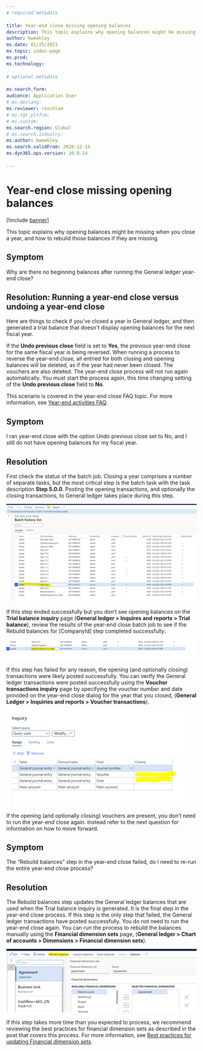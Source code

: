 ```yaml
---
# required metadata

title: Year-end close missing opening balances 
description: This topic explains why opening balances might be missing when you close a year, and how to rebuild those balances if they are missing.
author: kweekley
ms.date: 01/25/2021
ms.topic: index-page
ms.prod: 
ms.technology: 

# optional metadata

ms.search.form: 
audience: Application User
# ms.devlang: 
ms.reviewer: roschlom
# ms.tgt_pltfrm: 
# ms.custom: 
ms.search.region: Global 
# ms.search.industry: 
ms.author: kweekley
ms.search.validFrom: 2020-12-14
ms.dyn365.ops.version: 10.0.14

---
```


# Year-end close missing opening balances

[!include [banner](../includes/banner.md)]

This topic explains why opening balances might be missing when you close a year, and how to rebuild those balances if they are missing.

## Symptom

Why are there no beginning balances after running the General ledger year-end close? 

## Resolution: Running a year-end close versus undoing a year-end close

Here are things to check if you've closed a year in General ledger, and then generated a trial balance that doesn't display opening balances for the next fiscal year.

If the **Undo previous close** field is set to **Yes**, the previous year-end close for the same fiscal year is being reversed. When running a process to reverse the year-end close, all entried for both closing and opening balances will be deleted, as if the year had never been closed. The vouchers are also deleted. The year-end close process will not run again automatically. You must start the process again, this time changing setting of the **Undo previous close** field to **No**.

This scenario is covered in the year-end close FAQ topic. For more information, see [Year-end activities FAQ](faq-year-end-activities.md).

## Symptom

I ran year-end close with the option Undo previous close set to No, and I still do not have opening balances for my fiscal year.

## Resolution

First check the status of the batch job. Closing a year comprises a number of separate tasks, but the most critical step is the batch task with the task description **Step 5.0.0**. Posting the opening transactions, and optionally the closing transactions, to General ledger takes place during this step. 

[![Batch history list](./media/yec-mssng-open-blnces-01.png)](./media/yec-mssng-open-blnces-01.png)

If this step ended successfully but you don’t see opening balances on the **Trial balance inquiry** page (**General ledger > Inquires and reports > Trial balance**), review the results of the year-end close batch job to see if the Rebuild balances for [CompanyId] step completed successfully:

[![Results of year-end close batch job](./media/yec-mssng-open-blnces-02.png)](./media/yec-mssng-open-blnces-02.png)

If this step has failed for any reason, the opening (and optionally closing) transactions were likely posted successfully. You can verify the General ledger transactions were posted successfully using the **Voucher transactions inquiry** page by specifying the voucher number and date provided on the year-end close dialog for the year that you closed, (**General Ledger > Inquiries and reports > Voucher transactions**).

[![Voucher transactions inquiry](./media/yec-mssng-open-blnces-03.png)](./media/yec-mssng-open-blnces-03.png)

If the opening (and optionally closing) vouchers are present, you don’t need to run the year-end close again. Instead refer to the next question for information on how to move forward.

## Symptom

The “Rebuild balances” step in the year-end close failed, do I need to re-run the entire year-end close process?

## Resolution

The Rebuild balances step updates the General ledger balances that are used when the Trial balance inquiry is generated.  It is the final step in the year-end close process.  If this step is the only step that failed, the General ledger transactions have posted successfully.  You do not need to run the year-end close again. You can run the process to rebuild the balances manually using the **Financial dimension sets** page, (**General ledger > Chart of accounts > Dimensions > Financial dimension sets**).

[![Rebuild balances button on Financial dimension sets page](./media/yec-mssng-open-blnces-04.png)](./media/yec-mssng-open-blnces-04.png)

If this step takes more time than you expected to process, we recommend reviewing the best practices for financial dimension sets as described in the post that covers this process. For more information, see [Best practices for updating Financial dimension sets](https://community.dynamics.com/365/financeandoperations/b/dynamics-365-finance-blog/posts/best-practices-for-updating-financial-dimension-set-dimension-sets). 

